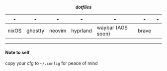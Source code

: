 <div align="center">
  
  ***dotfiles***

</div>

<div align="center">

| - | - | - | - | - | - | - |
| - | - | - | - | - | - | - |
| nixOS | ghostty | neovim | hyprland | waybar (AGS soon) | brave |

</div>

---

#### Note to self

copy your cfg to `~/.config` for peace of mind

